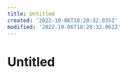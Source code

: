 ```yaml
---
title: Untitled
created: '2022-10-06T10:20:32.035Z'
modified: '2022-10-06T10:20:32.062Z'
---
```


# Untitled
